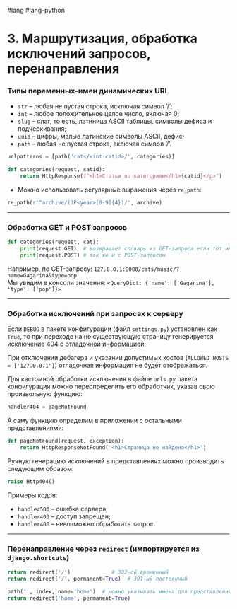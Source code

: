 #lang #lang-python 

# 3. Маршрутизация, обработка исключений запросов, перенаправления

### Типы переменных-имен динамических URL

- `str` – любая не пустая строка, исключая символ ‘/’;
- `int` – любое положительное целое число, включая 0;
- `slug` – слаг, то есть, латиница ASCII таблицы, символы дефиса и подчеркивания;
- `uuid` – цифры, малые латинские символы ASCII, дефис;
- `path` – любая не пустая строка, включая символ ‘/’.

```python
urlpatterns = [path('cats/<int:catid>/', categories)]

def categories(request, catid):
    return HttpResponse(f"<h1>Статьи по категориям</h1>{catid}</p>")
```

- Можно использовать регулярные выражения через `re_path`:

```python
re_path(r'^archive/(?P<year>[0-9]{4})/', archive)
```

---

### Обработка GET и POST запросов

```python
def categories(request, cat):
    print(request.GET)  # возвращает словарь из GET-запроса если тот имел место быть
    print(request.POST) # так же и с POST-запросом
```

Например, по GET-запросу: `127.0.0.1:8000/cats/music/?name=Gagarina&type=pop`  
Мы увидим в консоли значения: `<QueryDict: {'name': ['Gagarina'], 'type': ['pop']}>`

---

### Обработка исключений при запросах к серверу

Если `DEBUG` в пакете конфигурации (файл `settings.py`) установлен как `True`, то при переходе на не существующую страницу генерируется исключение 404 с отладочной информацией.

При отключении дебагера и указании допустимых хостов (`ALLOWED_HOSTS = ['127.0.0.1']`) отладочная информация не будет отображаться.

Для кастомной обработки исключения в файле `urls.py` пакета конфигурации можно переопределить его обработчик, указав свою произвольную функцию:

```python
handler404 = pageNotFound
```

А саму функцию определим в приложении с остальными представлениями:

```python
def pageNotFound(request, exception):
    return HttpResponseNotFound('<h1>Страница не найдена</h1>')
```

Ручную генерацию исключений в представлениях можно производить следующим образом:

```python
raise Http404()
```

Примеры кодов:
- `handler500` – ошибка сервера;
- `handler403` – доступ запрещен;
- `handler400` – невозможно обработать запрос.

---

### Перенаправление через `redirect` (импортируется из `django.shortcuts`)

```python
return redirect('/')             # 302-ой временный
return redirect('/', permanent=True)  # 301-ый постоянный
```

```python
path('', index, name='home')  # можно указывать имена для представлений и обращаться по ним
return redirect('home', permanent=True)
```
